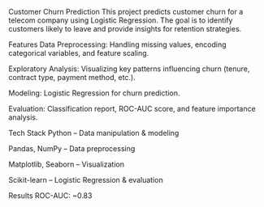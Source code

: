 Customer Churn Prediction
This project predicts customer churn for a telecom company using Logistic Regression. The goal is to identify customers likely to leave and provide insights for retention strategies.

Features
Data Preprocessing: Handling missing values, encoding categorical variables, and feature scaling.

Exploratory Analysis: Visualizing key patterns influencing churn (tenure, contract type, payment method, etc.).

Modeling: Logistic Regression for churn prediction.

Evaluation: Classification report, ROC-AUC score, and feature importance analysis.

Tech Stack
Python – Data manipulation & modeling

Pandas, NumPy – Data preprocessing

Matplotlib, Seaborn – Visualization

Scikit-learn – Logistic Regression & evaluation

Results
ROC-AUC: ~0.83

